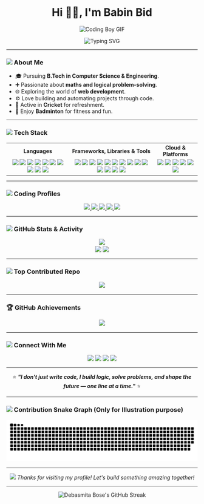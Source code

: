 ### <h1 align="center">Hi 👋🏼, I'm Babin Bid</h1>

<p align="center">
  <img src="https://miro.medium.com/1*0N8CVKix7OGfBDsgh9DzrQ.gif" width="700" alt="Coding Boy GIF" />
</p>


<p align="center">
  <img src="https://readme-typing-svg.demolab.com?font=Fira+Code&size=24&duration=3000&pause=1500&center=true&vCenter=true&width=750&height=60&lines=%F0%9F%91%A8%E2%80%8D%F0%9F%92%BB+Computer+Science+Engineer+%F0%9F%91%A8%E2%80%8D%F0%9F%92%BB;%F0%9F%8C%90+Learning+Web+Development+%F0%9F%8C%90;%F0%9F%93%90+Mathematics+Lover+%E2%9D%A4%EF%B8%8F;%F0%9F%A7%A9+Problem+Solver+%F0%9F%A7%A9;%F0%9F%94%AC+Research+on+various+aspects+%F0%9F%94%AC;%E2%9A%A1+Tech+Enthusiast+%E2%9A%A1;%F0%9F%A7%A0+Brainstorming+%F0%9F%A7%A0;%F0%9F%A4%9D+Radical+Collaboration+%F0%9F%A4%9D;%F0%9F%A4%96+Exploring+AI+%26+Machine+Learning+%F0%9F%A4%96;%E2%9A%9B%EF%B8%8F+Quantum+Computing+%E2%9A%9B%EF%B8%8F+%7C+%F0%9F%8C%90+Edge+Computing+%F0%9F%8C%90;%F0%9F%94%AC+Gathering+knowledge+in+Quantum+Physics+%F0%9F%94%AC;%F0%9F%93%8A+Interested+in+Data+Analysis+%26+Data+Science+%F0%9F%93%8A;%F0%9F%9A%80+Always+Eager+to+Learn,+Collaborate+%26+Innovate+%F0%9F%9A%80;%F0%9F%94%8D+Open+to+Internships,+Projects+%26+Opportunities+%F0%9F%94%8D" alt="Typing SVG" />
</p>

---

### <img src="https://i.ibb.co/k2WVrS6h/information-unscreen.gif" width="40"> About Me

- 🎓 Pursuing **B.Tech in Computer Science & Engineering**.
- ➕ Passionate about **maths and logical problem-solving**.
- 🌐 Exploring the world of **web development**.
- ⚙️ Love building and automating projects through code.
- 🏏 Active in **Cricket** for refreshment.
- 🏸 Enjoy **Badminton** for fitness and fun.

---

### <img src="https://i.ibb.co/tTjGCFMh/vlogger-unscreen.gif" width="40"> Tech Stack

<p align="center">
  <table>
    <tr>
      <th>Languages</th>
      <th>Frameworks, Libraries & Tools</th>
      <th>Cloud & Platforms</th>
    </tr>
    <tr>
      <td align="center">
        <img src="https://img.shields.io/badge/C-00599C?style=for-the-badge&logo=c&logoColor=white" />
        <img src="https://img.shields.io/badge/C++-00599C?style=for-the-badge&logo=c%2B%2B&logoColor=white" />
        <img src="https://img.shields.io/badge/Python-3776AB?style=for-the-badge&logo=python&logoColor=white" />
        <img src="https://img.shields.io/badge/Java-ED8B00?style=for-the-badge&logo=openjdk&logoColor=white" />
        <img src="https://img.shields.io/badge/JavaScript-F7DF1E?style=for-the-badge&logo=javascript&logoColor=black" />
        <img src="https://img.shields.io/badge/TypeScript-007ACC?style=for-the-badge&logo=typescript&logoColor=white" />
        <img src="https://img.shields.io/badge/SQL-336791?style=for-the-badge&logo=postgresql&logoColor=white" />
        <img src="https://img.shields.io/badge/HTML5-E34F26?style=for-the-badge&logo=html5&logoColor=white" />
        <img src="https://img.shields.io/badge/CSS3-1572B6?style=for-the-badge&logo=css3&logoColor=white" />
        <img src="https://img.shields.io/badge/Jupyter-FA0F00?style=for-the-badge&logo=jupyter&logoColor=white" />
      </td>
      <td align="center">
        <img src="https://img.shields.io/badge/React-20232A?style=for-the-badge&logo=react&logoColor=61DAFB" />
        <img src="https://img.shields.io/badge/Vite-646CFF?style=for-the-badge&logo=vite&logoColor=FFD62E" />
        <img src="https://img.shields.io/badge/NumPy-013243?style=for-the-badge&logo=numpy&logoColor=white" />
        <img src="https://img.shields.io/badge/Pandas-150458?style=for-the-badge&logo=pandas&logoColor=white" />
        <img src="https://img.shields.io/badge/Matplotlib-11557C?style=for-the-badge&logo=plotly&logoColor=white" />
        <img src="https://img.shields.io/badge/Seaborn-4C72B0?style=for-the-badge&logo=python&logoColor=white" />
        <img src="https://img.shields.io/badge/scikit--learn-F7931E?style=for-the-badge&logo=scikitlearn&logoColor=white" />
        <img src="https://img.shields.io/badge/VS%20Code-007ACC?style=for-the-badge&logo=visualstudiocode&logoColor=white" />
        <img src="https://img.shields.io/badge/Git-F05032?style=for-the-badge&logo=git&logoColor=white" />
        <img src="https://img.shields.io/badge/GitHub-000?style=for-the-badge&logo=github&logoColor=white" />
        <img src="https://img.shields.io/badge/Canva-00C4CC?style=for-the-badge&logo=canva&logoColor=white" />
        <img src="https://img.shields.io/badge/Microsoft%20Ignite-742774?style=for-the-badge&logo=microsoft&logoColor=white" />
        <img src="https://img.shields.io/badge/Google%20Developer-4285F4?style=for-the-badge&logo=google&logoColor=white" />
        <img src="https://img.shields.io/badge/Tailwind%20CSS-06B6D4?style=for-the-badge&logo=tailwind-css&logoColor=white" />
      </td>
      <td align="center">
        <img src="https://img.shields.io/badge/Google%20Cloud-4285F4?style=for-the-badge&logo=googlecloud&logoColor=white" />
        <img src="https://img.shields.io/badge/Azure-0078D4?style=for-the-badge&logo=microsoftazure&logoColor=white" />
        <img src="https://img.shields.io/badge/SkillBoost-34A853?style=for-the-badge&logo=googlecloud&logoColor=white" />
        <img src="https://img.shields.io/badge/Microsoft%20Learn-258FFA?style=for-the-badge&logo=microsoft&logoColor=white" />
        <img src="https://img.shields.io/badge/Oracle-F80000?style=for-the-badge&logo=oracle&logoColor=white" />
        <img src="https://img.shields.io/badge/Firebase-FFCA28?style=for-the-badge&logo=firebase&logoColor=black" />
      </td>
    </tr>
  </table>
</p>

---

### <img src="https://i.ibb.co/7JDBSMvY/coder-unscreen.gif" width="40"> Coding Profiles

<p align="center">
  <a href="https://www.hackerrank.com/profile/babinbid05" target="_blank">
    <img src="https://img.shields.io/badge/HackerRank-2EC866?style=for-the-badge&logo=HackerRank&logoColor=white" />
  </a>
  <a href="https://leetcode.com/u/Babin123/" target="_blank">
    <img src="https://img.shields.io/badge/LeetCode-FFA116?style=for-the-badge&logo=LeetCode&logoColor=black" />
  </a>
  <a href="https://codolio.com/profile/Babin_KGF" target="_blank">
    <img src="https://img.shields.io/badge/Codolio-181717?style=for-the-badge&logo=codeforces&logoColor=white" />
  </a>
  <a href="https://www.codechef.com/users/babin_kgf_03" target="_blank">
    <img src="https://img.shields.io/badge/CodeChef-5B4638?style=for-the-badge&logo=codechef&logoColor=white" />
  </a>
  <a href="https://www.geeksforgeeks.org/user/babinbv6s7/" target="_blank">
    <img src="https://img.shields.io/badge/GeeksforGeeks-2F8D46?style=for-the-badge&logo=GeeksforGeeks&logoColor=white" />
  </a>
</p>

---

### <img src="https://i.ibb.co/hF6LZt1t/analytics-unscreen.gif" width="40"> GitHub Stats & Activity

<div align="center">

![](https://nirzak-streak-stats.vercel.app/?user=KGFCH2&theme=github_dark&hide_border=true)</br>
![](https://github-readme-stats.vercel.app/api?username=KGFCH2&theme=github_dark&hide_border=true&include_all_commits=true&count_private=true)
![](https://github-readme-stats.vercel.app/api/top-langs/?username=KGFCH2&theme=github_dark&hide_border=true&include_all_commits=true&count_private=true&layout=compact)

</div>

---

### <img src="https://i.ibb.co/hxXN54Gs/trophy-unscreen.gif" width="40"> Top Contributed Repo

<div align="center">

![](https://github-contributor-stats.vercel.app/api?username=KGFCH2&limit=5&theme=neon&combine_all_yearly_contributions=true)

</div>

---

### 🏆 GitHub Achievements

<div align="center">

![](https://github-profile-trophy.vercel.app/?username=KGFCH2&theme=gruvbox&no-frame=false&no-bg=true&margin-w=4)

</div>

---

### <img src="https://i.ibb.co/dJBWLhzF/teamwork-unscreen.gif" width="40"> Connect With Me

<p align="center">
  <a href="mailto:babinbid05@gmail.com"><img src="https://img.shields.io/badge/Personal Mail-D14836?style=for-the-badge&logo=gmail&logoColor=white" /></a>
  <a href="mailto:babin.bid@stu.adamasuniversity.ac.in"><img src="https://img.shields.io/badge/University Mail-0056D2?style=for-the-badge&logo=gmail&logoColor=white" /></a>
  <a href="https://www.linkedin.com/in/babin-bid-853728293/?originalSubdomain=in" target="_blank"><img src="https://img.shields.io/badge/LinkedIn-0077B5?style=for-the-badge&logo=linkedin&logoColor=white" /></a>
  <a href="https://github.com/KGFCH2" target="_blank"><img src="https://img.shields.io/badge/GitHub-000?style=for-the-badge&logo=github&logoColor=white" /></a>
</p>

---

<p align="center">
  ⭐ <strong><em>"I don't just write code, I build logic, solve problems, and shape the future — one line at a time."</em></strong> ⭐
</p>

---

### <img src="https://i.ibb.co/QvgRCmdL/growth-unscreen.gif" width="40"> Contribution Snake Graph (Only for Illustration purpose)
<p align="center"> <img src="https://raw.githubusercontent.com/platane/platane/output/github-contribution-grid-snake.svg" alt="Snake animation" /> </p>

---

<p align="center">
  <img src="https://i.ibb.co/fd277gBx/shooting-star-unscreen.gif" width="30" /> <em>Thanks for visiting my profile! Let's build something amazing together!</em>
</p>

---



<p align="center">
  <img src="https://github-readme-streak-stats.herokuapp.com?user=DebasmitaBose0&theme=tokyonight&hide_border=true" alt="Debasmita Bose's GitHub Streak" />
</p>